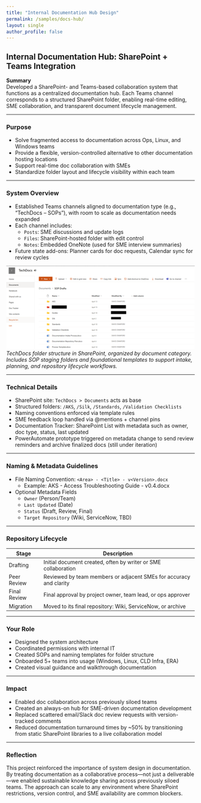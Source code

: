 ```yaml
---
title: "Internal Documentation Hub Design"
permalink: /samples/docs-hub/
layout: single
author_profile: false
---
```


## Internal Documentation Hub: SharePoint + Teams Integration

**Summary**  
Developed a SharePoint- and Teams-based collaboration system that functions as a centralized documentation hub. Each Teams channel corresponds to a structured SharePoint folder, enabling real-time editing, SME collaboration, and transparent document lifecycle management.

---

### Purpose

- Solve fragmented access to documentation across Ops, Linux, and Windows teams
- Provide a flexible, version-controlled alternative to other documentation hosting locations
- Support real-time doc collaboration with SMEs
- Standardize folder layout and lifecycle visibility within each team

---

### System Overview

- Established Teams channels aligned to documentation type (e.g., “TechDocs – SOPs”), with room to scale as documentation needs expanded
- Each channel includes:
  - `Posts`: SME discussions and update logs
  - `Files`: SharePoint-hosted folder with edit control
  - `Notes`: Embedded OneNote (used for SME interview summaries)
- Future state add-ons: Planner cards for doc requests, Calendar sync for review cycles

![Screenshot of TechDocs Hub folder structure in SharePoint](/assets/images/techdocs-folder-structure.png)  
*TechDocs folder structure in SharePoint, organized by document category. Includes SOP staging folders and foundational templates to support intake, planning, and repository lifecycle workflows.*

---

### Technical Details

- SharePoint site: `TechDocs > Documents` acts as base
- Structured folders: `/AKS`, `/Silk`, `/Standards`, `/Validation Checklists`
- Naming conventions enforced via template rules
- SME feedback loop handled via @mentions + channel pins
- Documentation Tracker: SharePoint List with metadata such as owner, doc type, status, last updated
- PowerAutomate prototype triggered on metadata change to send review reminders and archive finalized docs (still under iteration)

---

### Naming & Metadata Guidelines

- File Naming Convention: `<Area> - <Title> - v<Version>.docx`  
  - Example: AKS - Access Troubleshooting Guide - v0.4.docx
- Optional Metadata Fields
  - `Owner` (Person/Team)
  - `Last Updated` (Date)
  - `Status` (Draft, Review, Final)
  - `Target Repository` (Wiki, ServiceNow, TBD)

---

### Repository Lifecycle

| Stage         | Description                                                        |
|---------------|--------------------------------------------------------------------|
| Drafting      | Initial document created, often by writer or SME collaboration     |
| Peer Review   | Reviewed by team members or adjacent SMEs for accuracy and clarity |
| Final Review  | Final approval by project owner, team lead, or ops approver        |
| Migration     | Moved to its final repository: Wiki, ServiceNow, or archive        |

---

### Your Role

- Designed the system architecture
- Coordinated permissions with internal IT
- Created SOPs and naming templates for folder structure
- Onboarded 5+ teams into usage (Windows, Linux, CLD Infra, ERA)
- Created visual guidance and walkthrough documentation

---

### Impact

- Enabled doc collaboration across previously siloed teams
- Created an always-on hub for SME-driven documentation development
- Replaced scattered email/Slack doc review requests with version-tracked comments
- Reduced documentation turnaround times by ~50% by transitioning from static SharePoint libraries to a live collaboration model

---

### Reflection

This project reinforced the importance of system design in documentation. By treating documentation as a collaborative process—not just a deliverable—we enabled sustainable knowledge sharing across previously siloed teams. The approach can scale to any environment where SharePoint restrictions, version control, and SME availability are common blockers.

